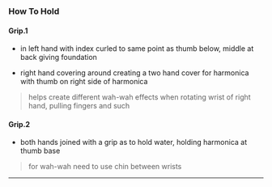 

### How To Hold

#### Grip.1

* in left hand with index curled to same point as thumb below, middle at back giving foundation

* right hand covering around creating a two hand cover for harmonica with thumb on right side of harmonica
> helps create different wah-wah effects when rotating wrist of right hand, pulling fingers and such


#### Grip.2

* both hands joined with a grip as to hold water, holding harmonica at thumb base
> for wah-wah need to use chin between wrists

---

